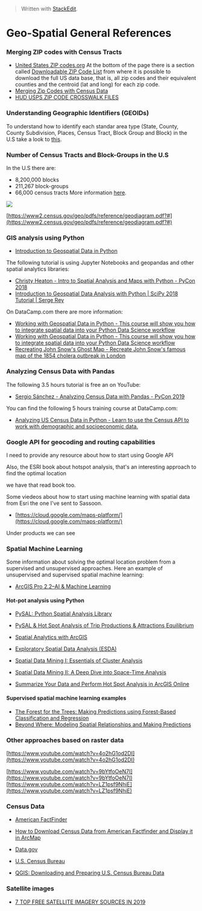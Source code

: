 


> Written with [StackEdit](https://stackedit.io/).
# Geo-Spatial General References
### Merging ZIP codes with Census Tracts

- [United States ZIP codes.org](https://www.unitedstateszipcodes.org/) At the bottom of the page there is a section called   [Downloadable ZIP Code List](https://www.unitedstateszipcodes.org/zip-code-database/) from where it is possible to download the full US data base, that is, all zip codes and their equivalent counties and the centroid (lat and long) for each zip code.
- [Merging Zip Codes with Census Data](https://verstaresearch.com/blog/merging-zip-codes-with-census-data/)
- [HUD USPS ZIP CODE CROSSWALK FILES](https://www.huduser.gov/portal/datasets/usps_crosswalk.html#data)

### Understanding Geographic Identifiers (GEOIDs)

To understand how to identify each standar area type (State, County, County Subdivision, 
Places, Census Tract, Block Group and Block) in the U.S take a look to [this](https://www.census.gov/programs-surveys/geography/guidance/geo-identifiers.html).

### Number of Census Tracts and Block-Groups in the U.S

In the U.S there are:

- 8,200,000 blocks
- 211,267 block-groups
- 66,000 census tracts
More information [here]([https://current360.com/research-101-census-tracts-vs-census-block-groups/](https://current360.com/research-101-census-tracts-vs-census-block-groups/)).

![](https://current360.com/wp-content/uploads/2011/09/research101.jpg)

[https://www2.census.gov/geo/pdfs/reference/geodiagram.pdf?#](https://www2.census.gov/geo/pdfs/reference/geodiagram.pdf?#)

### GIS analysis using Python

- [Introduction to Geospatial Data in Python](https://www.datacamp.com/community/tutorials/geospatial-data-python)

The following tutorial is using Jupyter Notebooks and geopandas and other spatial analytics libraries:
- [Christy Heaton - Intro to Spatial Analysis and Maps with Python - PyCon 2018](https://www.youtube.com/watch?v=uRvTeK5Ndq8)
- [Introduction to Geospatial Data Analysis with Python | SciPy 2018 Tutorial | Serge Rey](https://www.youtube.com/watch?v=kJXUUO5M4ok)

On DataCamp.com there are more information:

- [Working with Geospatial Data in Python - This course will show you how to integrate spatial data into your Python Data Science workflow](https://www.datacamp.com/courses/working-with-geospatial-data-in-python)
- [Working with Geospatial Data in Python - This course will show you how to integrate spatial data into your Python Data Science workflow](https://www.datacamp.com/courses/working-with-geospatial-data-in-python)
- [Recreating John Snow's Ghost Map - Recreate John Snow's famous map of the 1854 cholera outbreak in London](https://www.datacamp.com/projects/132)

### Analyzing Census Data with Pandas
The following 3.5 hours tutorial is free an on YouTube: 
- [Sergio Sánchez - Analyzing Census Data with Pandas - PyCon 2019](https://youtu.be/sGtCgYWzOV4)

You can find the  following 5 hours training course at DataCamp.com:
- [Analyzing US Census Data in Python - Learn to use the Census API to work with demographic and socioeconomic data.](https://www.datacamp.com/courses/analyzing-us-census-data-in-python)

### Google API for geocoding and routing capabilities

I need to provide any resource about how to start using Google API

Also, the ESRI book about hotspot analysis, that's an interesting approach to find the optimal location

we have that read book too.

Some viedeos about how to start using machine learning with spatial data from Esri the one I've sent to Sassoon.

- [https://cloud.google.com/maps-platform/](https://cloud.google.com/maps-platform/)

Under products we can see 

### Spatial Machine Learning

Some information about solving the optimal location problem from a supervised and unsupervised approaches.  Here an example of unsupervised and supervised spatial machine learning:

- [ArcGIS Pro 2.2–AI & Machine Learning ](https://www.youtube.com/watch?v=KCkGif6wSMo)

#### Hot-pot analysis using Python

- [PySAL: Python Spatial Analysis Library](https://pysal.readthedocs.io/en/latest/)
- [PySAL & Hot Spot Analysis of Trip Productions & Attractions Equilibrium](https://www.linkedin.com/pulse/pysal-hot-spot-analysis-trip-productions-attractions-sardari-gisp/)

- [Spatial Analytics with ArcGIS](mazon.com/Spatial-Analytics-ArcGIS-Eric-Pimpler/dp/1787122581/ref=sr_1_6?keywords=arcgis+spatial+analysis&qid=1569253556&s=gateway&sr=8-6)
- [Exploratory Spatial Data Analysis (ESDA)](http://darribas.org/gds_scipy16/ipynb_md/04_esda.html)
- [Spatial Data Mining I: Essentials of Cluster Analysis](https://www.youtube.com/watch?v=qQNOlfOYtyw)
- [Spatial Data Mining II: A Deep Dive into Space-Time Analysis](https://www.youtube.com/watch?v=0aV6HHwJuo4)
- [Summarize Your Data and Perform Hot Spot Analysis in ArcGIS Online](https://youtu.be/UdlrmWJDQ-E)

#### Supervised spatial machine learning examples
- [The Forest for the Trees: Making Predictions using Forest-Based Classification and Regression](https://www.youtube.com/watch?v=kDAL2mKnae8&list=PLaPDDLTCmy4bcqd8fyG4RBCydi-bktLic&index=9)
- [Beyond Where: Modeling Spatial Relationships and Making Predictions](https://youtu.be/ob18SuuAJGI)

### Other approaches based on raster data

[https://www.youtube.com/watch?v=4o2hG1od2DI](https://www.youtube.com/watch?v=4o2hG1od2DI)

[https://www.youtube.com/watch?v=9bYtfoOeN7I](https://www.youtube.com/watch?v=9bYtfoOeN7I)
[https://www.youtube.com/watch?v=LZ1psf9NhiE](https://www.youtube.com/watch?v=LZ1psf9NhiE) 

### Census Data

- [American FactFinder](https://factfinder.census.gov/faces/nav/jsf/pages/index.xhtml)

- [How to Download Census Data from American Factfinder and Display it in ArcMap](https://libraries.mit.edu/files/gis/factfinder.pdf)
- [Data.gov](https://www.data.gov/)
- [U.S. Census Bureau](https://www.census.gov/)
- [QGIS: Downloading and Preparing U.S. Census Bureau Data](http://lib.dr.iastate.edu/cgi/viewcontent.cgi?article=1131&context=extension_pubs)

### Satellite images

- [7 TOP FREE SATELLITE IMAGERY SOURCES IN 2019](https://eos.com/blog/7-top-free-satellite-imagery-sources-in-2019/)
<!--stackedit_data:
eyJoaXN0b3J5IjpbLTE2MjQ1ODI5NzgsLTkzMjY1ODkzMSwtMT
U4MTMwODM3MiwtMTM0ODI3NTI3Nyw5MjkyNjAyMzksMTE5MTYw
ODM1MywtMjcwMzk4NTEwLC04OTczODY5MTcsLTEwOTU3MTcwND
AsMjA5NDk4NTExNiwtMjA4MjMyNjgyMCw0MTg3NTg4NDUsMTQw
MjU0MDAwMCwtMTUyMjcxMDY2MCwtMTYxMzk4MzM3NCwtMjQwND
M0NDQ1XX0=
-->